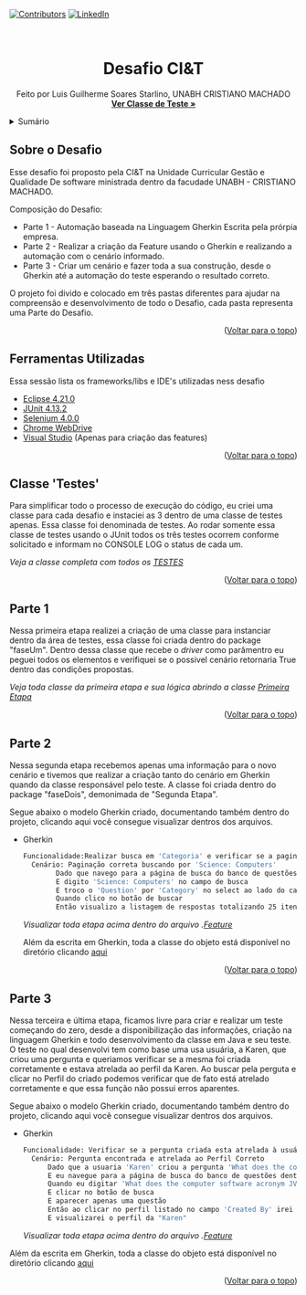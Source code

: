 <div id="top"></div>

[![Contributors][contributors-shield]][contributors-url]
[![LinkedIn][linkedin-shield]][linkedin-url]



<!-- PROJECT LOGO -->
<br />
<div align="center">
  <!--
  <a href="https://github.com/othneildrew/Best-README-Template">
    <img src="images/logo.png" alt="Logo" width="80" height="80">
  </a>
  -->
  <h1 align="center">Desafio CI&T</h1>

  <p align="center">
    Feito por Luis Guilherme Soares Starlino, UNABH CRISTIANO MACHADO
    <br />
    <a href="https://github.com/Luixs/DesafioCI-T/blob/main/CucumberEstrutura/src/test/java/testes.java"><strong> Ver Classe de Teste »</strong></a>
    <br />
  </p>
</div>



<details>
  <summary>Sumário</summary>
  <ol>
    <li>
      <a href="#desafio">Sobre o Desafio</a>
      <ul>
        <li><a href="#ferramentas">ferramentas</a></li>
      </ul>
    </li>
    <li><a href="#testes">Classe dos Testes</a></li>
    <li><a href="#parteUm">Primeira Etapa</a></li>
    <li><a href="#parteDois">Segunda Etapa</a></li>
    <li><a href="#parteTres">Terceira Etapa</a></li>
  </ol>
</details>


<!-- Sobre o Projeto  -->
<div id="desafio"></div>

## Sobre o Desafio

Esse desafio foi proposto pela CI&T na Unidade Curricular Gestão e Qualidade De software ministrada dentro da facudade UNABH - CRISTIANO MACHADO.

Composição do Desafio:
* Parte 1 - Automação baseada na Linguagem Gherkin Escrita pela prórpia empresa.
* Parte 2 - Realizar a criação da Feature usando o Gherkin e realizando a automação com o cenário informado.
* Parte 3 - Criar um cenário e fazer toda a sua construção, desde o Gherkin até a automação do teste esperando o resultado correto.

O projeto foi divido e colocado em três pastas diferentes para ajudar na compreensão e desenvolvimento de todo o Desafio, cada pasta representa uma Parte do Desafio.

<p align="right">(<a href="#top">Voltar para o topo</a>)</p>


<div id="ferramentas"></div>

## Ferramentas Utilizadas

Essa sessão lista os frameworks/libs e IDE's utilizadas ness desafio

* [Eclipse 4.21.0](https://google.com/)
* [JUnit 4.13.2](https://google.com/)
* [Selenium 4.0.0](https://google.com/)
* [Chrome WebDrive](https://google.com/)
* [Visual Studio](https://google.com/) (Apenas para criação das features)

<p align="right">(<a href="#top">Voltar para o topo</a>)</p>


<div id="testes"></div>

## Classe 'Testes'
Para simplificar todo o processo de execução do código, eu criei uma classe para cada desafio e instaciei as 3 dentro de uma classe de testes apenas. Essa classe foi denominada de testes. Ao rodar somente essa classe de testes usando o JUnit todos os três testes ocorrem conforme solicitado e informam no CONSOLE LOG o status de cada um.

_Veja a classe completa com todos os  [TESTES](https://github.com/Luixs/DesafioCI-T/blob/main/CucumberEstrutura/src/test/java/testes.java)_

<p align="right">(<a href="#top">Voltar para o topo</a>)</p>

<div id="parteUm"></div>

## Parte 1
Nessa primeira etapa realizei a criação de uma classe para instanciar dentro da área de testes, essa classe foi criada dentro do package "faseUm".
Dentro dessa classe que recebe o _driver_ como parâmentro eu peguei todos os elementos e verifiquei se o possivel cenário retornaria True dentro das condições propostas.

_Veja toda classe da primeira etapa e sua lógica abrindo a classe [Primeira Etapa](https://github.com/Luixs/DesafioCI-T/blob/main/CucumberEstrutura/src/main/java/faseUm/PrimeiraEtapa.java)_

<p align="right">(<a href="#top">Voltar para o topo</a>)</p>


<div id="parteDois"></div>

## Parte 2
Nessa segunda etapa recebemos apenas uma informação para o novo cenário e tivemos que realizar a criação tanto do cenário em Gherkin quando da classe responsável pelo teste. A classe foi criada dentro do package "faseDois", demonimada de "Segunda Etapa".

Segue abaixo o modelo Gherkin criado, documentando também dentro do projeto, clicando aqui você consegue visualizar dentros dos arquivos.

* Gherkin
  ```sh
  Funcionalidade:Realizar busca em 'Categoria' e verificar se a paginação esta correta
    Cenário: Paginação correta buscando por 'Science: Computers'
          Dado que navego para a página de busca do banco de questões dentro do site 'https://opentdb.com/'
          E digito 'Science: Computers' no campo de busca
          E troco o 'Question' por 'Category' no select ao lado do campo de busca
          Quando clico no botão de buscar
          Então visualizo a listagem de respostas totalizando 25 itens ao todo
  ```
  _Visualizar toda etapa acima dentro do arquivo .[Feature](https://github.com/Luixs/DesafioCI-T/blob/main/CucumberEstrutura/Features/buscarCategoria(SegundaEtapa).feature)_
  
  Além da escrita em Gherkin, toda a classe do objeto está disponível no diretório clicando [aqui](https://github.com/Luixs/DesafioCI-T/blob/main/CucumberEstrutura/src/main/java/faseDois/SegundaEtapa.java)

<p align="right">(<a href="#top">Voltar para o topo</a>)</p>

<div id="parteTres"></div>

## Parte 3
Nessa terceira e última etapa, ficamos livre para criar e realizar um teste começando do zero, desde a disponibilização das informações, criação na linguagem Gherkin e todo desenvolvimento da classe em Java e seu teste.
O teste no qual desenvolvi tem como base uma usa usuária, a Karen, que criou uma pergunta e queriamos verificar se a mesma foi criada corretamente e estava atrelada ao perfil da Karen. Ao buscar pela perguta e clicar no Perfil do criado podemos verificar que de fato está atrelado corretamente e que essa função não possui erros aparentes.

Segue abaixo o modelo Gherkin criado, documentando também dentro do projeto, clicando aqui você consegue visualizar dentros dos arquivos.

* Gherkin
  ```sh
  Funcionalidade: Verificar se a pergunta criada esta atrelada à usuária  no sistema
    Cenário: Pergunta encontrada e atrelada ao Perfil Correto
        Dado que a usuaria 'Karen' criou a pergunta 'What does the computer software acronym JVM stand for?'
        E eu navegue para a página de busca do banco de questões dentro do site 'https://opentdb.com/'
        Quando eu digitar 'What does the computer software acronym JVM stand for?' na busca
        E clicar no botão de busca
        E aparecer apenas uma questão
        Então ao clicar no perfil listado no campo 'Created By' irei ser redirecionado para o perfil do criador
        E visualizarei o perfil da "Karen"
  ```
  _Visualizar toda etapa acima dentro do arquivo .[Feature](https://github.com/Luixs/DesafioCI-T/blob/main/CucumberEstrutura/Features/verificandoQuestaoCriada(TerceitaEtapa).feature)_
  
Além da escrita em Gherkin, toda a classe do objeto está disponível no diretório clicando [aqui](https://github.com/Luixs/DesafioCI-T/blob/main/CucumberEstrutura/src/main/java/faseTres/TerceitaEtapa.java)
<p align="right">(<a href="#top">Voltar para o topo</a>)</p>

[contributors-url]:https://github.com/Luixs/DesafioCI-T/graphs/contributors
[linkedin-url]: https://www.linkedin.com/in/luis-starlino/
[linkedin-shield]: https://img.shields.io/badge/-LinkedIn-black.svg?style=for-the-badge&logo=linkedin&colorB=555
[contributors-shield]: https://img.shields.io/github/contributors/othneildrew/Best-README-Template.svg?style=for-the-badge

